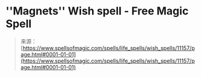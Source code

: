 <!--yml
category: 未分类
date: 2024-06-12 18:48:11
-->

# ''Magnets'' Wish spell - Free Magic Spell

> 来源：[https://www.spellsofmagic.com/spells/life_spells/wish_spells/11157/page.html#0001-01-01](https://www.spellsofmagic.com/spells/life_spells/wish_spells/11157/page.html#0001-01-01)